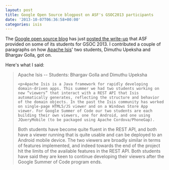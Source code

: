 ```yaml
---
layout: post
title: Google Open Source blogpost on ASF's GSOC2013 participants
date: '2013-10-07T06:36:58+00:00'
categories: isis
---
```

<p>The <a href="http://google-opensource.blogspot.co.uk/">Google open source blog</a> has just <a href="http://google-opensource.blogspot.co.uk/2013/10/google-summer-of-code-veteran-orgs.html">posted the write-up</a> that ASF provided on some of its students for GSOC 2013. I contributed a couple of paragraphs on how <a href="http://isis.apache.org">Apache Isis</a>' two students, Dimuthu Upeksha and Bhargav Golla, got on.

</p>
  <p>Here's what I said:

</p>
  <blockquote>Apache Isis -- Students: Bhargav Golla and Dimuthu Upeksha


    <p>Apache Isis is a Java framework for rapidly developing domain-driven apps. This summer we had two students working on new “viewers” that interact with a REST API that Isis automatically generates, reflecting the structure and behavior of the domain objects. In the past the Isis community has worked on single-page HTML5/JS viewer and on a Windows Store App viewer. For Google Summer of Code our two students are each building their own viewers, one for Android, and one using JQueryMobile (to be packaged using Apache Cordova/PhoneGap).
</p>
    <p>
Both students have become quite fluent in the REST API, and both have a viewer running that is quite usable and can be deployed to an Android mobile device. The two viewers are broadly similar in terms of features implemented, and indeed towards the end of the project hit the limits of the available features in the REST API. Both students have said they are keen to continue developing their viewers after the Google Summer of Code program ends.</p>
  </blockquote>
